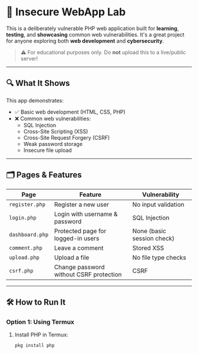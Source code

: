# 🧪 Insecure WebApp Lab

This is a deliberately vulnerable PHP web application built for **learning**, **testing**, and **showcasing** common web vulnerabilities. It's a great project for anyone exploring both **web development** and **cybersecurity**.

> ⚠️ For educational purposes only. Do **not** upload this to a live/public server!

---

## 🔍 What It Shows

This app demonstrates:

- ✅ Basic web development (HTML, CSS, PHP)
- ❌ Common web vulnerabilities:
  - SQL Injection
  - Cross-Site Scripting (XSS)
  - Cross-Site Request Forgery (CSRF)
  - Weak password storage
  - Insecure file upload

---

## 🗂️ Pages & Features

| Page             | Feature                                      | Vulnerability              |
|------------------|----------------------------------------------|----------------------------|
| `register.php`   | Register a new user                          | No input validation        |
| `login.php`      | Login with username & password               | SQL Injection              |
| `dashboard.php`  | Protected page for logged-in users           | None (basic session check) |
| `comment.php`    | Leave a comment                              | Stored XSS                 |
| `upload.php`     | Upload a file                                | No file type checks        |
| `csrf.php`       | Change password without CSRF protection      | CSRF                       |

---

## 🛠️ How to Run It

### Option 1: Using Termux

1. Install PHP in Termux:
   ```bash
   pkg install php
